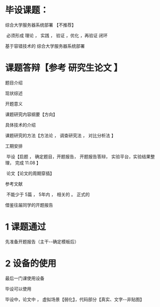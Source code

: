 # 毕设课题：

综合大学服务器系统部署  【不推荐】

​      必须形成   理论  ，   实践   ， 验证   ，优化     ，再验证       闭环

基于容错技术的   综合大学服务器系统部署





# 课题答辩【参考     研究生论文 】

题目介绍

现状综述

开题意义



课题研究内容纲要【方向】

具体技术的介绍

课题研究的方法【方法论   ，   调查研究法    ，    对比分析法  】





工期安排

​			毕设【启题   ， 确定题目，开题报告，  开题报告答辩，  实验平台，实验结果整理，  完成  11.08 】

​			论文【论文的周期穿插】

参考文献

​		不能少于   5篇    ，   5年内     ，   相关的      。       正式的  





借鉴往届同学的开题报告    





# 1	课题通过

先准备开题报告（主干--确定模板后）

# 2	设备的使用

最后一门课使用设备

毕设可以使用

毕设中，论文中   ，   虚拟场景【弱化】，代码部分【真实、文字--非贴图】